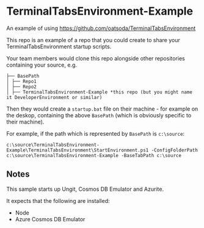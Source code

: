 # TerminalTabsEnvironment-Example

An example of using https://github.com/oatsoda/TerminalTabsEnvironment

This repo is an example of a repo that you could create to share your TerminalTabsEnvironment startup scripts.

Your team members would clone this repo alongside other repositories containing your source, e.g.

```
├── BasePath
│ ├── Repo1
│ ├── Repo2
│ ├── TerminalTabsEnvironment-Example *this repo (but you might name it DeveloperEnvironment or similar)
```

Then they would create a `startup.bat` file on their machine - for example on the deskop, containing the above `BasePath` (which is obviously specific to their machine).

For example, if the path which is represented by `BasePath` is `c:\source`:

```
c:\source\TerminalTabsEnvironment-Example\TerminalTabsEnvironment\StartEnvironment.ps1 -ConfigFolderPath c:\source\TerminalTabsEnvironment-Example -BaseTabPath c:\source
```

## Notes

This sample starts up Ungit, Cosmos DB Emulator and Azurite.

It expects that the following are installed:

- Node
- Azure Cosmos DB Emulator
